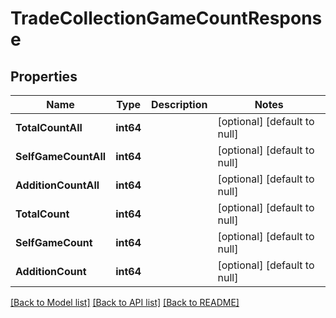 # TradeCollectionGameCountResponse

## Properties
Name | Type | Description | Notes
------------ | ------------- | ------------- | -------------
**TotalCountAll** | **int64** |  | [optional] [default to null]
**SelfGameCountAll** | **int64** |  | [optional] [default to null]
**AdditionCountAll** | **int64** |  | [optional] [default to null]
**TotalCount** | **int64** |  | [optional] [default to null]
**SelfGameCount** | **int64** |  | [optional] [default to null]
**AdditionCount** | **int64** |  | [optional] [default to null]

[[Back to Model list]](../README.md#documentation-for-models) [[Back to API list]](../README.md#documentation-for-api-endpoints) [[Back to README]](../README.md)


